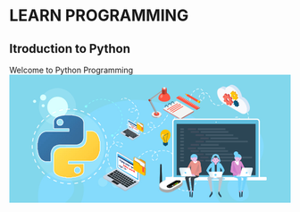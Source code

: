 # LEARN PROGRAMMING

## Itroduction to Python
Welcome to Python Programming
![Python Programming](python.jpg)